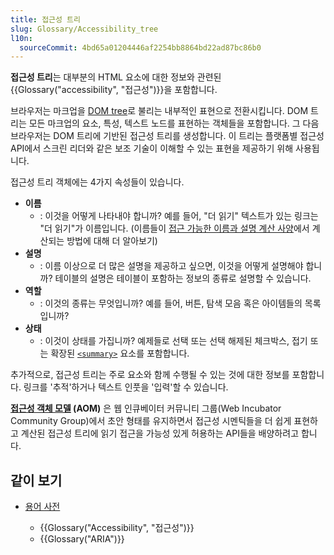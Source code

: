 ```yaml
---
title: 접근성 트리
slug: Glossary/Accessibility_tree
l10n:
  sourceCommit: 4bd65a01204446af2254bb8864bd22ad87bc86b0
---
```


**접근성 트리**는 대부분의 HTML 요소에 대한 정보와 관련된 {{Glossary("accessibility", "접근성")}}을 포함합니다.

브라우저는 마크업을 [DOM tree](/ko/docs/Web/API/Document_object_model/How_to_create_a_DOM_tree)로 불리는 내부적인 표현으로 전환시킵니다. DOM 트리는 모든 마크업의 요소, 특성, 텍스트 노드를 표현하는 객체들을 포함합니다. 그 다음 브라우저는 DOM 트리에 기반된 접근성 트리를 생성합니다. 이 트리는 플랫폼별 접근성 API에서 스크린 리더와 같은 보조 기술이 이해할 수 있는 표현을 제공하기 위해 사용됩니다.

접근성 트리 객체에는 4가지 속성들이 있습니다.

- **이름**
  - : 이것을 어떻게 나타내야 합니까? 예를 들어, "더 읽기" 텍스트가 있는 링크는 "더 읽기"가 이름입니다. (이름들이 [접근 가능한 이름과 설명 계산 사양](https://www.w3.org/TR/accname-1.1/)에서 계산되는 방법에 대해 더 알아보기)
- **설명**
  - : 이름 이상으로 더 많은 설명을 제공하고 싶으면, 이것을 어떻게 설명해야 합니까? 테이블의 설명은 테이블이 포함하는 정보의 종류로 설명할 수 있습니다.
- **역할**
  - : 이것의 종류는 무엇입니까? 예를 들어, 버튼, 탐색 모음 혹은 아이템들의 목록입니까?
- **상태**
  - : 이것이 상태를 가집니까? 예제들로 선택 또는 선택 해제된 체크박스, 접기 또는 확장된 [`<summary>`](/ko/docs/Web/HTML/Element/summary) 요소를 포함합니다.

추가적으로, 접근성 트리는 주로 요소와 함께 수행될 수 있는 것에 대한 정보를 포함합니다. 링크를 '추적'하거나 텍스트 인풋을 '입력'할 수 있습니다.

**[접근성 객체 모델](https://wicg.github.io/aom/explainer.html) (AOM)** 은 웹 인큐베이터 커뮤니티 그룹(Web Incubator Community Group)에서 초안 형태를 유지하면서 접근성 시멘틱들을 더 쉽게 표현하고 계산된 접근성 트리에 읽기 접근을 가능성 있게 허용하는 API들을 배양하려고 합니다.

## 같이 보기

- [용어 사전](/ko/docs/Glossary)

  - {{Glossary("Accessibility", "접근성")}}
  - {{Glossary("ARIA")}}
